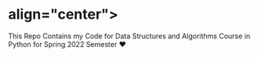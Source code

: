 <h1> align="center"> </h1>
This Repo Contains my Code for Data Structures and Algorithms Course in Python for Spring 2022 Semester ❤️

